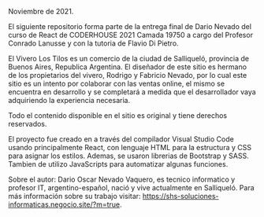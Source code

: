Noviembre de 2021.

El siguiente repositorio forma parte de la entrega final de Dario Nevado del curso de React de CODERHOUSE 2021 Camada 19750 a cargo del Profesor Conrado Lanusse y con la tutoria de Flavio Di Pietro. 

El Vivero Los Tilos es un comercio de la ciudad de Salliqueló, provincia de Buenos Aires, Republica Argentina. El diseñador de este sitio es hermano de los propietarios del vivero, Rodrigo y Fabricio Nevado, por lo cual este sitio es un intento por colaborar con las ventas online, el mismo se encuentra en desarrollo y se completará a medida que el desarrollador vaya adquiriendo la experiencia necesaria.

Todo el contenido disponible en el sitio es original y tiene derechos reservados. 

El proyecto fue creado en a través del compilador Visual Studio Code usando principalmente React, con lenguaje HTML para la estructura y CSS para asignar los estilos. Ademas, se usaron librerias de Bootstrap y SASS. Tambien de utilizo JavaScripts para automatizar algunas funciones.

Sobre el autor: 
Dario Oscar Nevado Vaquero, es tecnico informatico y profesor IT, argentino-español, nació y vive actualmente en Salliqueló. Para más información sobre su trabajo visitar:
https://shs-soluciones-informaticas.negocio.site/?m=true.

